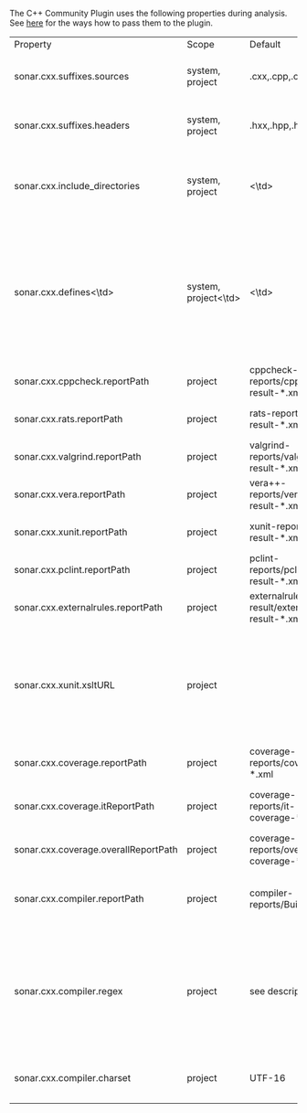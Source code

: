 The C++ Community Plugin uses the following properties during analysis. See [here](
http://docs.codehaus.org/display/SONAR/Analyzing+Source+Code) for the ways how to pass them to the plugin.

<table>
<tr>
<td>Property</td>
<td>Scope</td>	
<td>Default</td>
<td>Description</td>
</tr>

<tr>
<td>sonar.cxx.suffixes.sources</td>
<td>system, project</td>
<td>.cxx,.cpp,.cc,.c</td>
<td>Comma separated list of file name extensions to be considered as C++ source files during analysis. 
<br>
Example: .C,.c
</td>
</tr>

<tr>
<td>sonar.cxx.suffixes.headers</td>
<td>system, project</td>
<td>.hxx,.hpp,.hh,.h</td>
<td>Comma separated list of file name extensions to be considered as C++ header files during analysis.
<br>
Example: .H,.h
</td>
</tr>

<tr>
<td>sonar.cxx.include_directories</td>
<td>system, project</td>
<td><\td>
<td>Comma separated list of directories where the plugin will be looking for included files.
<br>
Note: the plugin doesn't know any standard include paths. If they should be used, configure them manually using this property.
<br>
Example: include, /usr/include
</td>
</tr>

<tr>
<td>sonar.cxx.defines<\td>
<td>system, project<\td>
<td><\td>
<td>
Comma separated list of macros which should be used during analysis. The syntax is the same the of according #define-directives, except:
<br>
* The keyword #define at the beginning has to be skipped
<br>
* Commas in the macro body have to be escaped with four (in sonar-project.properties) or one (in pom.xml) 
backslashes.
<br>
Example: va_arg(a\\\\, b) 0, PRIx64 ""
<\td>
<\tr>

<tr>
<td>sonar.cxx.cppcheck.reportPath</td>
<td>project</td>
<td>cppcheck-reports/cppcheck-result-*.xml</td>
<td>Ant pattern describing the path to Cppcheck reports, <b>relative to projects root</b>.
<br>
Example: cppcheck-report-*.xml
</td>
</tr>

<tr>
<td>sonar.cxx.rats.reportPath</td>
<td>project</td>
<td>rats-reports/rats-result-*.xml</td>
<td>Ant pattern describing the path to RATS reports, <b>relative to projects root</b>.
<br>
Example: rats-report-*.xml
</td>
</tr>

<tr>
<td>sonar.cxx.valgrind.reportPath</td>
<td>project</td>
<td>valgrind-reports/valgrind-result-*.xml</td>
<td>Ant pattern describing the path to Valgrind reports, <b>relative to projects root</b>.
<br>
Example: valgrind-report-*.xml
</td>
</tr>

<tr>
<td>sonar.cxx.vera.reportPath</td>
<td>project</td>
<td>vera++-reports/vera++-result-*.xml</td>
<td>Ant pattern describing the path to Vera++ reports, <b>relative to projects root</b>.
<br>
Example: vera-report-*.xml
</td>
</tr>

<tr>
<td>sonar.cxx.xunit.reportPath</td>
<td>project</td>
<td>xunit-reports/xunit-result-*.xml</td>
<td>Ant pattern describing the path to unit test execution reports, <b>relative to projects root</b>.
<br>
Example: xunit-report-*.xml
</td>
</tr>

<tr>
<td>sonar.cxx.pclint.reportPath</td>
<td>project</td>
<td>pclint-reports/pclint-result-*.xml</td>
<td>Ant pattern describing the path to pc-lint reports, <b>relative to projects root</b>.
<br>
Example: pclint-result-*.xml
</td>
</tr>

<tr>
<td>sonar.cxx.externalrules.reportPath</td>
<td>project</td>
<td>externalrules-result/externalrules-result-*.xml</td>
<td>Ant pattern describing the path to unit test execution reports, <b>relative to projects root</b>.
<br>
Example: externalrules-result-*.xml
</td>
</tr>

<tr>
<td>sonar.cxx.xunit.xsltURL</td>
<td>project</td>
<td></td>
<td>A name of a built in XSLT-file or an URL to an external one. Available builtins:
<li>boosttest-1.x-to-junit-1.0.xsl: For transforming Boost-reports</li>
<li>cpptestunit-1.x-to-junit-1.0.xsl: For transforming CppTestUnit-reports</li>
<li>cppunit-1.x-to-junit-1.0.xsl: For transforming CppUnit-reports</li>
<br>
Example: cppunit-1.x-to-junit-1.0.xsl
</td>
</tr>

<tr>
<td>sonar.cxx.coverage.reportPath</td>
<td>project</td>
<td>coverage-reports/coverage-*.xml</td>
<td>Ant pattern describing the path of unit test coverage reports, <b>relative to projects root</b>.
<br>
Example: coverage-*.xml
</td>
</tr>

<tr>
<td>sonar.cxx.coverage.itReportPath</td>
<td>project</td>
<td>coverage-reports/it-coverage-*.xml</td>
<td>Ant pattern describing the path of integration test coverage reports, <b>relative to projects root</b>.
<br>
Example: it-coverage-*.xml
</td>
</tr>

<tr>
<td>sonar.cxx.coverage.overallReportPath</td>
<td>project</td>
<td>coverage-reports/overall-coverage-*.xml</td>
<td>Ant pattern describing the path of overall test coverage reports, <b>relative to projects root</b>.
<br>
Example: overall-coverage-*.xml
</td>
</tr>

<tr>
<td>sonar.cxx.compiler.reportPath</td>
<td>project</td>
<td>compiler-reports/BuildLog.htm</td>
<td>Ant pattern describing the path to compiler output file, <b>relative to projects root</b>.
The current default settings can be used for VC++ compiler log file.
<br>
Example: BuildLog.htm
</td>
</tr>

<tr>
<td>sonar.cxx.compiler.regex</td>
<td>project</td>
<td>see description</td>
<td>
Regular expression for four groups with this sequence:
<ol>
<li>file name</li>
<li>line number</li>
<li>message id</li>
<li>message text</li>
</ol>
Default: ^.*[\\\\,/](.*)\\(([0-9]+)\\)\\x20:\\x20warning\\x20(C\\d\\d\\d\\d):(.*)$
</td>
<tr>

<tr>
<td>sonar.cxx.compiler.charset</td>
<td>project</td>
<td>UTF-16</td>
<td>
Charset used for the compiler log file (sonar.cxx.compiler.reportPath) e.g. UTF-8, UTF-16 (for more see java.nio.charset.Charset)
<br>
</td>
</tr>

</table>
